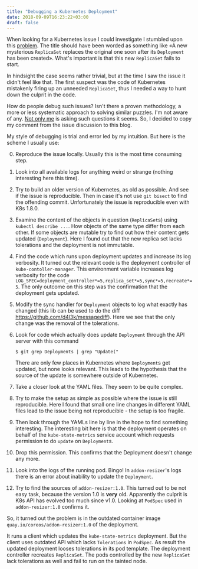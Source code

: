 ```yaml
---
title: "Debugging a Kubernetes Deployment"
date: 2018-09-09T16:23:22+03:00
draft: false
---
```


When looking for a Kubernetes issue I could investigate I stumbled upon
this [problem](https://github.com/kubernetes/kubernetes/issues/67515).
The title should have been worded as something like &laquo;A new mysterious
`ReplicaSet` replaces the original one soon after its `Deployment` has
been created&raquo;. What's important is that this new `ReplicaSet` fails
to start.

In hindsight the case seems rather trivial, but at the time I saw the
issue it didn't feel like that. The first suspect was the code of
Kubernetes mistakenly firing up an unneeded `ReplicaSet`, thus I needed
a way to hunt down the culprit in the code.

How do people debug such issues? Isn't there a proven methodology, a more
or less systematic approach to solving similar puzzles. I'm not aware
of any. [Not only me](https://github.com/kubernetes/kubernetes/issues/67515#issuecomment-415481314)
is asking such questions it seems. So, I decided to copy my comment
from the issue discussion to this blog.

<!--more-->

My style of debugging is trial and error led by my intuition. But here
is the scheme I usually use:

0. Reproduce the issue locally. Usually this is the most time consuming
   step.

1. Look into all available logs for anything weird or strange (nothing
   interesting here this time).

2. Try to build an older version of Kubernetes, as old as possible. And see
   if the issue is reproducible. Then in case it's not use `git bisect` to
   find the offending commit. Unfortunately the issue is reproducible even
   with K8s 1.8.0.

3. Examine the content of the objects in question (`ReplicaSet`s) using
   `kubectl describe ...`. How objects of the same type differ from each
   other. If some objects are mutable try to find out how their content
   gets updated (`Deployment`). Here I found out that the new replica set lacks
   tolerations and the deployment is not immutable.

4. Find the code which runs upon deployment updates and increase its log
   verbosity. It turned out the relevant code is the deployment controller
   of `kube-contoller-manager`. This environment variable increases log
   verbosity for the code `LOG_SPEC=deployment_controller*=5,replica_set*=5,sync*=5,recreate*=5`.
   The only outcome on this step was the confirmation that the deployment
   gets updated.

5. Modify the sync handler for `Deployment` objects to log what exactly has
   changed (this lib can be used to do the diff https://github.com/d4l3k/messagediff).
   Here we see that the only change was the removal of the tolerations.

6. Look for code which actually does update `Deployment` through the API server
   with this command
   ```shell
   $ git grep Deployments | grep "Update("
   ```
   There are only few places in Kubernetes where `Deployment`s get updated,
   but none looks relevant. This leads to the hypothesis that the source of
   the update is somewhere outside of Kubernetes.

7. Take a closer look at the YAML files. They seem to be quite complex.

8. Try to make the setup as simple as possible where the issue is still
   reproducible. Here I found that small one line changes in different YAML
   files lead to the issue being not reproducible - the setup is too fragile.

9. Then look through the YAMLs line by line in the hope to find something
   interesting. The interesting bit here is that the deployment operates
   on behalf of the `kube-state-metrics` service account which requests
   permission to do `update` on `Deployment`s.

10. Drop this permission. This confirms that the Deployment doesn't
    change any more.

11. Look into the logs of the running pod. Bingo! In `addon-resizer`'s logs
    there is an error about inability to update the `Deployment`.

12. Try to find the sources of `addon-resizer:1.0`. This turned out to be
    not easy task, because the version 1.0 is **very** old. Apparently the
    culprit is K8s API has evolved too much since v1.0. Looking at `PodSpec`
    used in `addon-resizer:1.0` confirms it.

So, it turned out the problem is in the outdated container image
`quay.io/coreos/addon-resizer:1.0` of the deployment.

It runs a client which updates the `kube-state-metrics` deployment. But the
client uses outdated API which lacks `Tolerations` in `PodSpec`. As result
the updated deployment looses tolerations in its pod template. The deployment
controller recreates `ReplicaSet`. The pods controlled by the new `ReplicaSet`
lack tolerations as well and fail to run on the tainted node.
